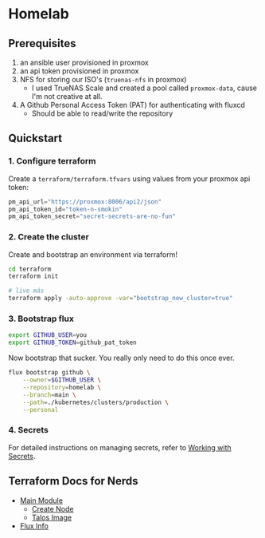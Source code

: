 # Homelab

## Prerequisites
1. an ansible user provisioned in proxmox
2. an api token provisioned in proxmox
3. NFS for storing our ISO's (`truenas-nfs` in proxmox)
    - I used TrueNAS Scale and created a pool called `proxmox-data`, cause I'm not creative at all.
4. A Github Personal Access Token (PAT) for authenticating with fluxcd
    - Should be able to read/write the repository
## Quickstart
### 1. Configure terraform
Create a `terraform/terraform.tfvars` using values from your proxmox api token:
```tf
pm_api_url="https://proxmox:8006/api2/json"
pm_api_token_id="token-n-smokin"
pm_api_token_secret="secret-secrets-are-no-fun"
```

### 2. Create the cluster

Create and bootstrap an environment via terraform!
```sh
cd terraform
terraform init

# live más
terraform apply -auto-approve -var="bootstrap_new_cluster=true"
```

### 3. Bootstrap flux
```sh
export GITHUB_USER=you
export GITHUB_TOKEN=github_pat_token
```

Now bootstrap that sucker. You really only need to do this once ever.

```sh
flux bootstrap github \
    --owner=$GITHUB_USER \
    --repository=homelab \
    --branch=main \
    --path=./kubernetes/clusters/production \
    --personal
```

### 4. Secrets

For detailed instructions on managing secrets, refer to [Working with Secrets](./kubernetes/README.md#working-with-secrets).

## Terraform Docs for Nerds
- [Main Module](./terraform/README.md)
    - [Create Node](./terraform/modules/node/README.md)
    - [Talos Image](./terraform/modules/talos/README.md)
- [Flux Info](./kubernetes/README.md)

